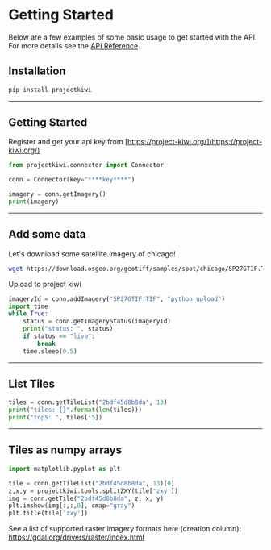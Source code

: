 # Getting Started

Below are a few examples of some basic usage to get started with the API. For more details see the [API Reference](projectkiwi).

## Installation
```Bash
pip install projectkiwi
```
---

## Getting Started
Register and get your api key from [https://project-kiwi.org/](https://project-kiwi.org/)
```python
from projectkiwi.connector import Connector

conn = Connector(key="****key****")

imagery = conn.getImagery()
print(imagery)
```

---

## Add some data

Let's download some satellite imagery of chicago!
```Bash
wget https://download.osgeo.org/geotiff/samples/spot/chicago/SP27GTIF.TIF
```

Upload to project kiwi
```Python
imageryId = conn.addImagery("SP27GTIF.TIF", "python upload")
import time
while True:
    status = conn.getImageryStatus(imageryId)
    print("status: ", status)
    if status == "live":
        break
    time.sleep(0.5)
```

---

## List Tiles
```Python
tiles = conn.getTileList("2bdf45d8b8da", 13)
print("tiles: {}".format(len(tiles)))
print("top5: ", tiles[:5])
```

---

## Tiles as numpy arrays
```python
import matplotlib.pyplot as plt

tile = conn.getTileList("2bdf45d8b8da", 13)[0]
z,x,y = projectkiwi.tools.splitZXY(tile['zxy'])
img = conn.getTile("2bdf45d8b8da", z, x, y)
plt.imshow(img[:,:,0], cmap="gray")
plt.title(tile['zxy'])
```


See a list of supported raster imagery formats here (creation column):
https://gdal.org/drivers/raster/index.html
